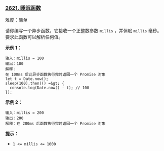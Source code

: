 ### [2621\. 睡眠函数](https://leetcode.cn/problems/sleep/)

难度：简单

请你编写一个异步函数，它接收一个正整数参数 `millis` ，并休眠 `millis` 毫秒。要求此函数可以解析任何值。

**示例 1：**

```
输入：millis = 100
输出：100
解释：
在 100ms 后此异步函数执行完时返回一个 Promise 对象
let t = Date.now();
sleep(100).then(() =&gt; {
  console.log(Date.now() - t); // 100
});
```

**示例 2：**

```
输入：millis = 200
输出：200
解释：在 200ms 后函数执行完时返回一个 Promise 对象
```

**提示：**

-   `1 <= millis <= 1000`

